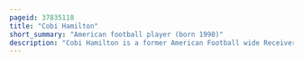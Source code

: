 ```yaml
---
pageid: 37835118
title: "Cobi Hamilton"
short_summary: "American football player (born 1990)"
description: "Cobi Hamilton is a former American Football wide Receiver. He played College Football at Arkansas. He was considered one of the top wide Receiver Prospects for the Nfl Draft in 2013 and was drafted by the Cincinnati Bengals in the sixth Round of the Draft."
---
```


